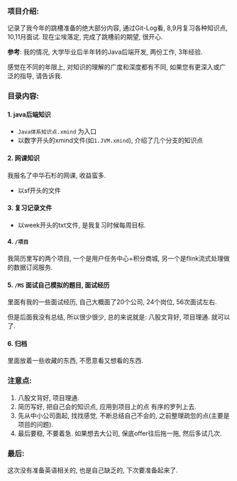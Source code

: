 ### 项目介绍:
记录了我今年的跳槽准备的绝大部分内容, 通过Git-Log看, 8,9月复习各种知识点, 10,11月面试. 现在尘埃落定, 完成了跳槽前的期望, 很开心.

**参考**: 我的情况, 大学毕业后半年转的Java后端开发, 两份工作, 3年经验. 

感觉在不同的年限上, 对知识的理解的广度和深度都有不同, 如果您有更深入或广泛的指导, 请告诉我.

### 目录内容:

#### 1. java后端知识
- `Java体系知识点.xmind` 为入口
- 以数字开头的xmind文件(如`1.JVM.xmind`), 介绍了几个分支的知识点

#### 2. 网课知识
我报名了中华石杉的网课, 收益蛮多.
- 以sf开头的文件

#### 3. 复习记录文件
- 以week开头的txt文件, 是我复习时候每周目标.

#### 4. `/项目`
我简历里写的两个项目, 一个是用户任务中心+积分商城, 另一个是flink流式处理做的数据订阅服务.

#### 5. `/MS` 面试自己模拟的题目, 面试经历
里面有我的一些面试经历, 自己大概面了20个公司, 24个岗位, 56次面试左右. 

但是后面我没有总结, 所以很少很少, 总的来说就是: 八股文背好, 项目理通. 就可以了.

#### 6. 归档
里面放着一些收藏的东西, 不愿意看又想看的东西.

### 注意点:
1. 八股文背好, 项目理通.
2. 简历写好, 把自己会的知识点, 应用到项目上的点 有序的罗列上去. 
3. 先从中小公司面起, 找找感觉, 不断总结自己不会的, 之前整理疏忽的点(主要是项目的问题).
4. 最后要稳, 不要着急. 如果想去大公司, 保底offer往后拖一拖, 然后多试几次.


### 最后:
这次没有准备英语相关的, 也是自己缺乏的, 下次要准备起来了.

